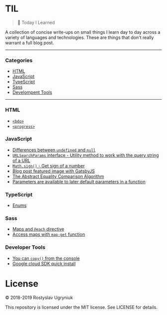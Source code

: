 # TIL

> 📝 Today I Learned

A collection of concise write-ups on small things I learn day to day across a variety of languages and technologies.
These are things that don't really warrant a full blog post.

---

### Categories

- [HTML](#HTML)
- [JavaScript](#javascript)
- [TypeScript](#typescript)
- [Sass](#sass)
- [Develompent Tools](#development-tools)

---

### HTML
- [`<bdo>`](/html/19-01-26-bdo-tag.md)
- [`<progress>`](/html/progress.md)

### JavaScript

- [Differences between `undefined` and `null`](/javascript/differences-between-undefined-and-null.md)
- [`URLSearchParams` interface - Utility method to work with the query string of a URL](/javascript/URLSearchParams.md)
- [`Math.sign()` - Get sign of a number](/javascript/Math-Sign.md)
- [Blog post featured image with GatsbyJS](/javascript/gatsby-featured-post-image.md)
- [The Abstract Equality Comparison Algorithm](/javascript/19-01-19-the-abstract-equality-comparison-algorithm.md)
- [Parameters are available to later default parameters in a function](/javascript/19-01-31-parameters-are-available-to-later-default-parameters.md)

### TypeScript

- [Enums](/typescript/enums.md)

### Sass

- [Maps and `@each` directive](/sass/maps.md)
- [Access maps with `map-get` function](/sass/access-maps.md)

### Developer Tools

- [You can `copy()` from the console](/development-tools/07-02-19-devtools-copy.md)
- [Google cloud SDK quick install](/development-tools/google-sdk-installation.md)

# License

© 2018-2019 Rostyslav Ugryniuk

This repository is licensed under the MIT license. See LICENSE for details.
